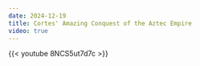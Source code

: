 ```yaml
---
date: 2024-12-19
title: Cortes' Amazing Conquest of the Aztec Empire
video: true
---
```



{{< youtube 8NCS5ut7d7c >}}
